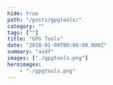 ```yaml
---
hide: true
path: "/posts/gpgtools/"
category: ""
tags: [""]
title: "GPG Tools"
date: "2018-01-09T00:00:00.000Z"
summary: "asdf"
images: ["./gpgtools.png"]
heroimages: 
    - "./gpgtools.png"
---
```


